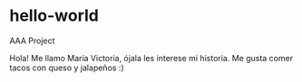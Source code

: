 # hello-world
AAA Project 

Hola! Me llamo María Victoria, ójala les interese mi historia. Me gusta comer tacos con queso y jalapeños :)
